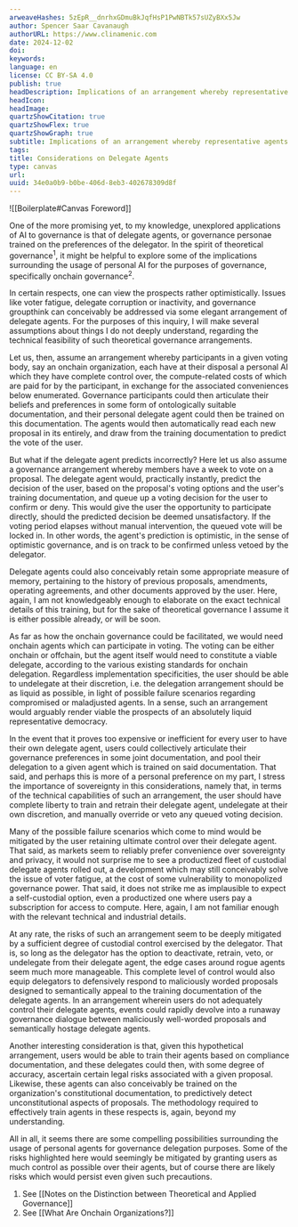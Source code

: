 ```yaml
---
arweaveHashes: 5zEpR__dnrhxGDmuBkJqfHsP1PwNBTk57sUZyBXx5Jw
author: Spencer Saar Cavanaugh
authorURL: https://www.clinamenic.com
date: 2024-12-02
doi:
keywords:
language: en
license: CC BY-SA 4.0
publish: true
headDescription: Implications of an arrangement whereby representative agents predictively queue voting decisions for users.
headIcon:
headImage:
quartzShowCitation: true
quartzShowFlex: true
quartzShowGraph: true
subtitle: Implications of an arrangement whereby representative agents predictively queue voting decisions for users.
tags:
title: Considerations on Delegate Agents
type: canvas
url:
uuid: 34e0a0b9-b0be-406d-8eb3-402678309d8f
---
```


![[Boilerplate#Canvas Foreword]]

One of the more promising yet, to my knowledge, unexplored applications of AI to governance is that of delegate agents, or governance personae trained on the preferences of the delegator. In the spirit of theoretical governance<sup>1</sup>, it might be helpful to explore some of the implications surrounding the usage of personal AI for the purposes of governance, specifically onchain governance<sup>2</sup>.

In certain respects, one can view the prospects rather optimistically. Issues like voter fatigue, delegate corruption or inactivity, and governance groupthink can conceivably be addressed via some elegant arrangement of delegate agents. For the purposes of this inquiry, I will make several assumptions about things I do not deeply understand, regarding the technical feasibility of such theoretical governance arrangements.

Let us, then, assume an arrangement whereby participants in a given voting body, say an onchain organization, each have at their disposal a personal AI which they have complete control over, the compute-related costs of which are paid for by the participant, in exchange for the associated conveniences below enumerated. Governance participants could then articulate their beliefs and preferences in some form of ontologically suitable documentation, and their personal delegate agent could then be trained on this documentation. The agents would then automatically read each new proposal in its entirely, and draw from the training documentation to predict the vote of the user.

But what if the delegate agent predicts incorrectly? Here let us also assume a governance arrangement whereby members have a week to vote on a proposal. The delegate agent would, practically instantly, predict the decision of the user, based on the proposal's voting options and the user's training documentation, and queue up a voting decision for the user to confirm or deny. This would give the user the opportunity to participate directly, should the predicted decision be deemed unsatisfactory. If the voting period elapses without manual intervention, the queued vote will be locked in. In other words, the agent's prediction is optimistic, in the sense of optimistic governance, and is on track to be confirmed unless vetoed by the delegator.

Delegate agents could also conceivably retain some appropriate measure of memory, pertaining to the history of previous proposals, amendments, operating agreements, and other documents approved by the user. Here, again, I am not knowledgeably enough to elaborate on the exact technical details of this training, but for the sake of theoretical governance I assume it is either possible already, or will be soon.

As far as how the onchain governance could be facilitated, we would need onchain agents which can participate in voting. The voting can be either onchain or offchain, but the agent itself would need to constitute a viable delegate, according to the various existing standards for onchain delegation. Regardless implementation specificities, the user should be able to undelegate at their discretion, i.e. the delegation arrangement should be as liquid as possible, in light of possible failure scenarios regarding compromised or maladjusted agents. In a sense, such an arrangement would arguably render viable the prospects of an absolutely liquid representative democracy.

In the event that it proves too expensive or inefficient for every user to have their own delegate agent, users could collectively articulate their governance preferences in some joint documentation, and pool their delegation to a given agent which is trained on said documentation. That said, and perhaps this is more of a personal preference on my part, I stress the importance of sovereignty in this considerations, namely that, in terms of the technical capabilities of such an arrangement, the user should have complete liberty to train and retrain their delegate agent, undelegate at their own discretion, and manually override or veto any queued voting decision.

Many of the possible failure scenarios which come to mind would be mitigated by the user retaining ultimate control over their delegate agent. That said, as markets seem to reliably prefer convenience over sovereignty and privacy, it would not surprise me to see a productized fleet of custodial delegate agents rolled out, a development which may still conceivably solve the issue of voter fatigue, at the cost of some vulnerability to monopolized governance power. That said, it does not strike me as implausible to expect a self-custodial option, even a productized one where users pay a subscription for access to compute. Here, again, I am not familiar enough with the relevant technical and industrial details.

At any rate, the risks of such an arrangement seem to be deeply mitigated by a sufficient degree of custodial control exercised by the delegator. That is, so long as the delegator has the option to deactivate, retrain, veto, or undelegate from their delegate agent, the edge cases around rogue agents seem much more manageable. This complete level of control would also equip delegators to defensively respond to maliciously worded proposals designed to semantically appeal to the training documentation of the delegate agents. In an arrangement wherein users do not adequately control their delegate agents, events could rapidly devolve into a runaway governance dialogue between maliciously well-worded proposals and semantically hostage delegate agents.

Another interesting consideration is that, given this hypothetical arrangement, users would be able to train their agents based on compliance documentation, and these delegates could then, with some degree of accuracy, ascertain certain legal risks associated with a given proposal. Likewise, these agents can also conceivably be trained on the organization's constitutional documentation, to predictively detect unconstitutional aspects of proposals. The methodology required to effectively train agents in these respects is, again, beyond my understanding.

All in all, it seems there are some compelling possibilities surrounding the usage of personal agents for governance delegation purposes. Some of the risks highlighted here would seemingly be mitigated by granting users as much control as possible over their agents, but of course there are likely risks which would persist even given such precautions.

1. See [[Notes on the Distinction between Theoretical and Applied Governance]]
2. See [[What Are Onchain Organizations?]]

